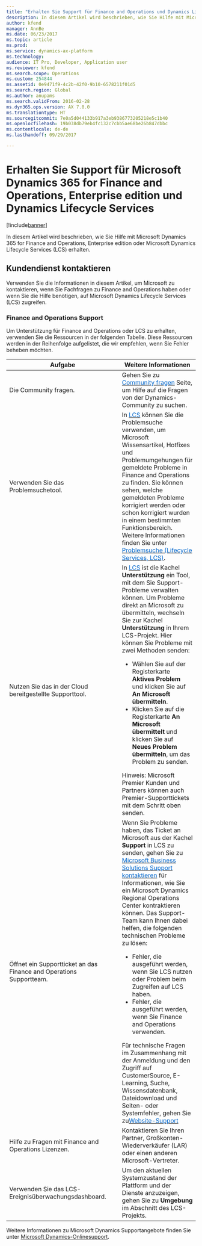 ```yaml
---
title: "Erhalten Sie Support für Finance and Operations und Dynamics Lifecycle Services"
description: In diesem Artikel wird beschrieben, wie Sie Hilfe mit Microsoft Dynamics 365 for Finance and Operations, Enterprise edition oder Microsoft Dynamics Lifecycle Services (LCS) zugewiesen wird.
author: kfend
manager: AnnBe
ms.date: 06/23/2017
ms.topic: article
ms.prod: 
ms.service: dynamics-ax-platform
ms.technology: 
audience: IT Pro, Developer, Application user
ms.reviewer: kfend
ms.search.scope: Operations
ms.custom: 254844
ms.assetid: 0e9471f9-4c2b-42f0-9b10-6578211f01d5
ms.search.region: Global
ms.author: anupams
ms.search.validFrom: 2016-02-28
ms.dyn365.ops.version: AX 7.0.0
ms.translationtype: HT
ms.sourcegitcommit: 7e0a5d044133b917a3eb9386773205218e5c1b40
ms.openlocfilehash: 19b038db79eb4fc132c7cbb5ae68be26b847dbbc
ms.contentlocale: de-de
ms.lasthandoff: 09/29/2017

---
```


# <a name="find-support-for-microsoft-dynamics-365-for-finance-and-operations-enterprise-edition-and-dynamics-lifecycle-services"></a>Erhalten Sie Support für Microsoft Dynamics 365 for Finance and Operations, Enterprise edition und Dynamics Lifecycle Services

[!include[banner](../includes/banner.md)]


In diesem Artikel wird beschrieben, wie Sie Hilfe mit Microsoft Dynamics 365 for Finance and Operations, Enterprise edition oder Microsoft Dynamics Lifecycle Services (LCS) erhalten. 

<a name="contact-support"></a>Kundendienst kontaktieren
---------------

Verwenden Sie die Informationen in diesem Artikel, um Microsoft zu kontaktieren, wenn Sie Fachfragen zu Finance and Operations haben oder wenn Sie die Hilfe benötigen, auf Microsoft Dynamics Lifecycle Services (LCS) zugreifen.

### <a name="finance-and-operations-support"></a>Finance and Operations Support

Um Unterstützung für Finance and Operations oder LCS zu erhalten, verwenden Sie die Ressourcen in der folgenden Tabelle. Diese Ressourcen werden in der Reihenfolge aufgelistet, die wir empfehlen, wenn Sie Fehler beheben möchten.

<table>
<colgroup>
<col width="33%" />
<col width="33%" />
</colgroup>
<thead>
<tr class="header">
<th>Aufgabe</th>
<th>Weitere Informationen</th>
</tr>
</thead>
<tbody>
<tr class="odd">
<td>Die Community fragen.</td>
<td>Gehen Sie zu <a href="http://go.microsoft.com/fwlink/?LinkId=221068"><span style="color: #0066cc;">Community fragen</span></a> Seite, um Hilfe auf die Fragen von der Dynamics-Community zu suchen.</td>
</tr>
<tr class="even">
<td>Verwenden Sie das Problemsuchetool.</td>
<td>In <a href="https://lcs.dynamics.com/"><span style="color: #0066cc;">LCS</span></a> können Sie die Problemsuche verwenden, um Microsoft Wissensartikel, Hotfixes und Problemumgehungen für gemeldete Probleme in Finance and Operations zu finden. Sie können sehen, welche gemeldeten Probleme korrigiert werden oder schon korrigiert wurden in einem bestimmten Funktionsbereich. Weitere Informationen finden Sie unter <a href="issue-search-lcs.md"><span style="color: #0066cc;">Problemsuche (Lifecycle Services, LCS)</span></a>.</td>
</tr>
<tr class="odd">
<td>Nutzen Sie das in der Cloud bereitgestellte Supporttool.</td>
<td>In <a href="https://lcs.dynamics.com/"><span style="color: #0066cc;">LCS</span></a> ist die Kachel <strong>Unterstützung</strong> ein Tool, mit dem Sie Support-Probleme verwalten können. Um Probleme direkt an Microsoft zu übermitteln, wechseln Sie zur Kachel <strong>Unterstützung</strong> in Ihrem LCS-Projekt. Hier können Sie Probleme mit zwei Methoden senden:
<ul>
<li>Wählen Sie auf der Registerkarte <strong>Aktives Problem</strong> und klicken Sie auf <strong>An Microsoft übermitteln</strong>.</li>
<li>Klicken Sie auf die Registerkarte <strong>An Microsoft übermittelt</strong> und klicken Sie auf <strong>Neues Problem übermitteln</strong>, um das Problem zu senden.</li>
</ul>
Hinweis: Microsoft Premier Kunden und Partners können auch Premier-Supporttickets mit dem Schritt oben senden.</td>
</tr>
<tr class="even">
<td>Öffnet ein Supportticket an das Finance and Operations Supportteam.</td>
<td>Wenn Sie Probleme haben, das Ticket an Microsoft aus der Kachel <strong>Support</strong> in LCS zu senden, gehen Sie zu <a href="https://mbs.microsoft.com/customersource/northamerica/ax/support/support-news/global_support_contacts_eng"><span style="color: #0066cc;">Microsoft Business Solutions Support kontaktieren</span></a> für Informationen, wie Sie ein Microsoft Dynamics Regional Operations Center kontraktieren können. Das Support-Team kann Ihnen dabei helfen, die folgenden technischen Probleme zu lösen:
<ul>
<li>Fehler, die ausgeführt werden, wenn Sie LCS nutzen oder Problem beim Zugreifen auf LCS haben.</li>
<li>Fehler, die ausgeführt werden, wenn Sie Finance and Operations verwenden.</li>
</ul>
Für technische Fragen im Zusammenhang mit der Anmeldung und den Zugriff auf CustomerSource, E-Learning, Suche, Wissensdatenbank, Dateidownload und Seiten- oder Systemfehler, gehen Sie zu<a href="https://mbs2.microsoft.com/members/VoiceSupport/VoiceSupportInternal.aspx"><span style="color: #0066cc;">Website-Support</span></a></td>
</tr>
<tr class="odd">
<td>Hilfe zu Fragen mit Finance and Operations Lizenzen.</td>
<td>Kontaktieren Sie Ihren Partner, Großkonten-Wiederverkäufer (LAR) oder einen anderen Microsoft-Vertreter.</td>
</tr>
<tr class="even">
<td>Verwenden Sie das LCS-Ereignisüberwachungsdashboard.</td>
<td>Um den aktuellen Systemzustand der Plattform und der Dienste anzuzeigen, gehen Sie zu <strong>Umgebung</strong> im Abschnitt des LCS-Projekts.</td>
</tr>
</tbody>
</table>

Weitere Informationen zu Microsoft Dynamics Supportangebote finden Sie unter [Microsoft Dynamics-Onlinesupport](https://www.microsoft.com/en-us/dynamics/dynamics-online-support.aspx).




